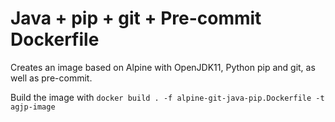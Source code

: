# Java + pip + git + Pre-commit Dockerfile
Creates an image based on Alpine with OpenJDK11, Python pip and git, as well as pre-commit.

Build the image with `docker build . -f alpine-git-java-pip.Dockerfile -t agjp-image`
